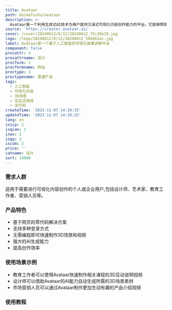 ```yaml
---
title: Avataar
path: daimafuzhu/avataar
description: >-
  Avataar是一个利用生成式AI技术为用户提供沉浸式可视化内容创作能力的平台。它能够帮助用户无需代码快速制作3D空间场景、虚拟角色以及交互式视频。Avataar使创作者能够更高效地讲述故事,为消费者带来更好的可视化体验。该平台提供基于网页的零代码解决方案,用户可以使用Google、Apple或邮箱账号快速登录。Avataar拥有强大的AI生成能力,助力用户进行视觉化创作,大大提升工作效率。
source: 'https://creator.avataar.ai/'
cover: /cover/20240612/6/12/20240612_75c30e19.jpg
logo: /logo/20240612/6/12/20240612_500d63ac.jpg
label: Avataar是一个基于人工智能的可视化故事讲解平台
component: false
procattr: 4
procattrname: 设计
procform: 1
procformname: 网站
proctype: 1
proctypename: 普通产品
tags:
  - 人工智能
  - 可视化内容
  - 3D场景
  - 交互式视频
  - 无代码
createTime: '2023-11-07 14:39:25'
updateTime: '2023-11-07 14:39:25'
lang: en
isicp: 2
isqian: 2
iswx: 2
isqq: 2
iscom: 2
price: ''
catname: 设计
sort: 14988
---
```




### 需求人群
适用于需要进行可视化内容创作的个人或企业用户,包括设计师、艺术家、教育工作者、营销人员等。

### 产品特色
- 基于网页的零代码解决方案
- 支持多种登录方式
- 无需编程即可快速制作3D场景和视频
- 强大的AI生成能力
- 提高创作效率

### 使用场景示例
- 教育工作者可以使用Avataar快速制作相关课程的3D互动说明视频
- 设计师可以借助Avataar的AI能力自动生成所需的3D场景素材
- 市场营销人员可以通过Avataar制作更加生动有趣的产品介绍视频

### 使用教程


  
